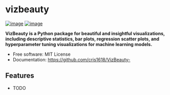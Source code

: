 # vizbeauty


[![image](https://img.shields.io/pypi/v/vizbeauty.svg)](https://pypi.python.org/pypi/vizbeauty)
[![image](https://img.shields.io/conda/vn/conda-forge/vizbeauty.svg)](https://anaconda.org/conda-forge/vizbeauty)


**VizBeauty is a Python package for beautiful and insightful visualizations, including descriptive statistics, bar plots, regression scatter plots, and hyperparameter tuning visualizations for machine learning models.**


-   Free software: MIT License
-   Documentation: https://github.com/cris1618/VizBeauty-
    

## Features

-   TODO
